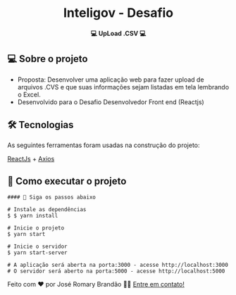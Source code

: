 </p>
<h1 align="center">
   Inteligov - Desafio
</h1>

<h4 align="center"> 
	💻  UpLoad .CSV 💻
</h4>


</p>

## 💻 Sobre o projeto

 - Proposta: Desenvolver uma aplicação web para fazer upload de arquivos .CVS e que suas informações sejam listadas em tela lembrando o Excel.
 - Desenvolvido para o Desafio Desenvolvedor Front end (Reactjs)
 


## 🛠 Tecnologias

As seguintes ferramentas foram usadas na construção do projeto:

 [ReactJs](https://pt-br.reactjs.org/) + [Axios](https://axios-http.com/docs/intro)
 

  
## 🚀 Como executar o projeto


```
#### 🧭 Siga os passos abaixo

# Instale as dependências
$ $ yarn install

# Inicie o projeto
$ yarn start

# Inicie o servidor
$ yarn start-server

# A aplicação será aberta na porta:3000 - acesse http://localhost:3000
# O servidor será aberto na porta:5000 - acesse http://localhost:5000
```


Feito com ❤️ por José Romary Brandão 👋🏽 [Entre em contato!](https://www.linkedin.com/in/jos%C3%A9-romary-brand%C3%A3o/)
